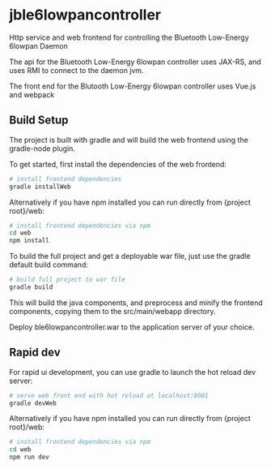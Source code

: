 # jble6lowpancontroller
Http service and web frontend for controlling the Bluetooth Low-Energy 6lowpan Daemon

The api for the Bluetooth Low-Energy 6lowpan controller uses JAX-RS, and uses RMI to connect to the daemon jvm.

The front end for the Blutooth Low-Energy 6lowpan controller uses Vue.js and webpack

## Build Setup

The project is built with gradle and will build the web frontend using the gradle-node plugin.

To get started, first install the dependencies of the web frontend:

``` bash
# install frontend dependencies
gradle installWeb
```

Alternatively if you have npm installed you can run directly from {project root}/web:

``` bash
# install frontend dependencies via npm
cd web
npm install
```

To build the full project and get a deployable war file, just use the gradle default build command:

``` bash
# build full project to war file
gradle build
```

This will build the java components, and preprocess and minify the frontend components, copying them to the src/main/webapp directory.

Deploy ble6lowpancontroller.war to the application server of your choice.

## Rapid dev

For rapid ui development, you can use gradle to launch the hot reload dev server:

``` bash
# serve web front end with hot reload at localhost:8081
gradle devWeb
```

Alternatively if you have npm installed you can run directly from {project root}/web:

``` bash
# install frontend dependencies via npm
cd web
npm run dev
```